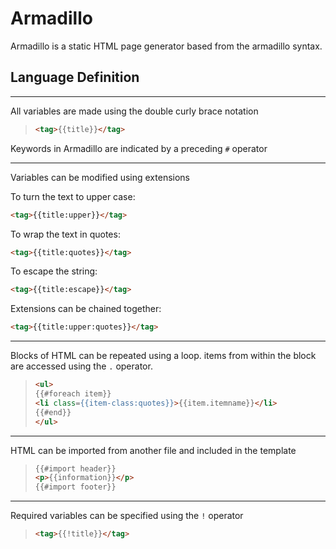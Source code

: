 # Armadillo

Armadillo is a static HTML page generator based from the armadillo syntax.

## Language Definition

---

All variables are made using the double curly brace notation

> ``` html
> <tag>{{title}}</tag>
> ```

Keywords in Armadillo are indicated by a preceding ```#``` operator

---
Variables can be modified using extensions

To turn the text to upper case: 

```html
<tag>{{title:upper}}</tag>
```

To wrap the text in quotes: 

```html
<tag>{{title:quotes}}</tag>
```

To escape the string:

```html
<tag>{{title:escape}}</tag>
```

Extensions can be chained together:

```html
<tag>{{title:upper:quotes}}</tag>
```

---

Blocks of HTML can be repeated using a loop. items from within the block are accessed using the ```.``` operator.

> ```html
> <ul>
> {{#foreach item}}
> <li class={{item-class:quotes}}>{{item.itemname}}</li>
> {{#end}}
> </ul>
> ```

---

HTML can be imported from another file and included in the template

> ```html
> {{#import header}}
> <p>{{information}}</p>
> {{#import footer}}
> ```

---

Required variables can be specified using the ```!``` operator

> ```html
> <tag>{{!title}}</tag>
> ```
